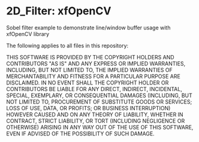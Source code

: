 <h1>2D_Filter: xfOpenCV</h1>
Sobel filter example to demonstrate line/window buffer usage with xfOpenCV library

The following applies to all files in this repository:

THIS SOFTWARE IS PROVIDED BY THE COPYRIGHT HOLDERS AND CONTRIBUTORS "AS IS" AND 
ANY EXPRESS OR IMPLIED WARRANTIES, INCLUDING, BUT NOT LIMITED TO, 
THE IMPLIED WARRANTIES OF MERCHANTABILITY AND FITNESS FOR A PARTICULAR PURPOSE ARE DISCLAIMED. 
IN NO EVENT SHALL THE COPYRIGHT HOLDER OR CONTRIBUTORS BE LIABLE FOR ANY DIRECT, INDIRECT, 
INCIDENTAL, SPECIAL, EXEMPLARY, OR CONSEQUENTIAL DAMAGES (INCLUDING, BUT NOT LIMITED TO, 
PROCUREMENT OF SUBSTITUTE GOODS OR SERVICES; LOSS OF USE, DATA, OR PROFITS; OR BUSINESS INTERRUPTION) 
HOWEVER CAUSED AND ON ANY THEORY OF LIABILITY, WHETHER IN CONTRACT, STRICT LIABILITY, 
OR TORT (INCLUDING NEGLIGENCE OR OTHERWISE) ARISING IN ANY WAY OUT OF THE USE OF THIS SOFTWARE, 
EVEN IF ADVISED OF THE POSSIBILITY OF SUCH DAMAGE.
